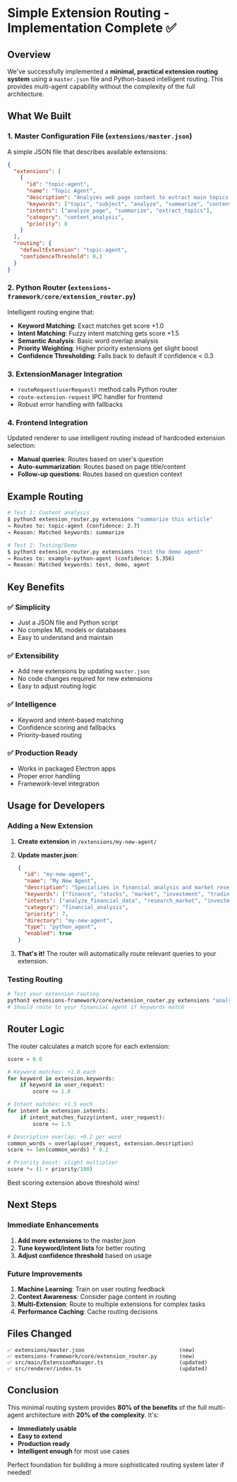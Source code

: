 # Simple Extension Routing - Implementation Complete ✅

## Overview

We've successfully implemented a **minimal, practical extension routing system** using a `master.json` file and Python-based intelligent routing. This provides multi-agent capability without the complexity of the full architecture.

## What We Built

### 1. **Master Configuration File** (`extensions/master.json`)
A simple JSON file that describes available extensions:

```json
{
  "extensions": [
    {
      "id": "topic-agent",
      "name": "Topic Agent", 
      "description": "Analyzes web page content to extract main topics...",
      "keywords": ["topic", "subject", "analyze", "summarize", "content"],
      "intents": ["analyze_page", "summarize", "extract_topics"],
      "category": "content_analysis",
      "priority": 8
    }
  ],
  "routing": {
    "defaultExtension": "topic-agent",
    "confidenceThreshold": 0.3
  }
}
```

### 2. **Python Router** (`extensions-framework/core/extension_router.py`)
Intelligent routing engine that:
- **Keyword Matching**: Exact matches get score +1.0
- **Intent Matching**: Fuzzy intent matching gets score +1.5  
- **Semantic Analysis**: Basic word overlap analysis
- **Priority Weighting**: Higher priority extensions get slight boost
- **Confidence Thresholding**: Falls back to default if confidence < 0.3

### 3. **ExtensionManager Integration**
- `routeRequest(userRequest)` method calls Python router
- `route-extension-request` IPC handler for frontend
- Robust error handling with fallbacks

### 4. **Frontend Integration**
Updated renderer to use intelligent routing instead of hardcoded extension selection:
- **Manual queries**: Routes based on user's question
- **Auto-summarization**: Routes based on page title/content  
- **Follow-up questions**: Routes based on question context

## Example Routing

```bash
# Test 1: Content analysis
$ python3 extension_router.py extensions "summarize this article"
→ Routes to: topic-agent (confidence: 2.7)
→ Reason: Matched keywords: summarize

# Test 2: Testing/Demo
$ python3 extension_router.py extensions "test the demo agent"  
→ Routes to: example-python-agent (confidence: 5.356)
→ Reason: Matched keywords: test, demo, agent
```

## Key Benefits

### ✅ **Simplicity**
- Just a JSON file and Python script
- No complex ML models or databases
- Easy to understand and maintain

### ✅ **Extensibility** 
- Add new extensions by updating `master.json`
- No code changes required for new extensions
- Easy to adjust routing logic

### ✅ **Intelligence**
- Keyword and intent-based matching
- Confidence scoring and fallbacks
- Priority-based routing

### ✅ **Production Ready**
- Works in packaged Electron apps
- Proper error handling
- Framework-level integration

## Usage for Developers

### Adding a New Extension

1. **Create extension** in `/extensions/my-new-agent/`

2. **Update master.json**:
   ```json
   {
     "id": "my-new-agent",
     "name": "My New Agent",
     "description": "Specializes in financial analysis and market research",
     "keywords": ["finance", "stocks", "market", "investment", "trading"],
     "intents": ["analyze_financial_data", "research_market", "investment_advice"],
     "category": "financial_analysis", 
     "priority": 7,
     "directory": "my-new-agent",
     "type": "python_agent",
     "enabled": true
   }
   ```

3. **That's it!** The router will automatically route relevant queries to your extension.

### Testing Routing

```bash
# Test your extension routing
python3 extensions-framework/core/extension_router.py extensions "analyze this stock"
# Should route to your financial agent if keywords match
```

## Router Logic

The router calculates a match score for each extension:

```python
score = 0.0

# Keyword matches: +1.0 each
for keyword in extension.keywords:
    if keyword in user_request:
        score += 1.0

# Intent matches: +1.5 each  
for intent in extension.intents:
    if intent_matches_fuzzy(intent, user_request):
        score += 1.5

# Description overlap: +0.2 per word
common_words = overlap(user_request, extension.description)
score += len(common_words) * 0.2

# Priority boost: slight multiplier
score *= (1 + priority/100)
```

Best scoring extension above threshold wins!

## Next Steps

### Immediate Enhancements
1. **Add more extensions** to the master.json
2. **Tune keyword/intent lists** for better routing
3. **Adjust confidence threshold** based on usage

### Future Improvements
1. **Machine Learning**: Train on user routing feedback
2. **Context Awareness**: Consider page content in routing
3. **Multi-Extension**: Route to multiple extensions for complex tasks
4. **Performance Caching**: Cache routing decisions

## Files Changed

```
✅ extensions/master.json                              (new)
✅ extensions-framework/core/extension_router.py       (new)  
✅ src/main/ExtensionManager.ts                        (updated)
✅ src/renderer/index.ts                               (updated)
```

## Conclusion

This minimal routing system provides **80% of the benefits** of the full multi-agent architecture with **20% of the complexity**. It's:

- **Immediately usable** 
- **Easy to extend**
- **Production ready**
- **Intelligent enough** for most use cases

Perfect foundation for building a more sophisticated routing system later if needed! 